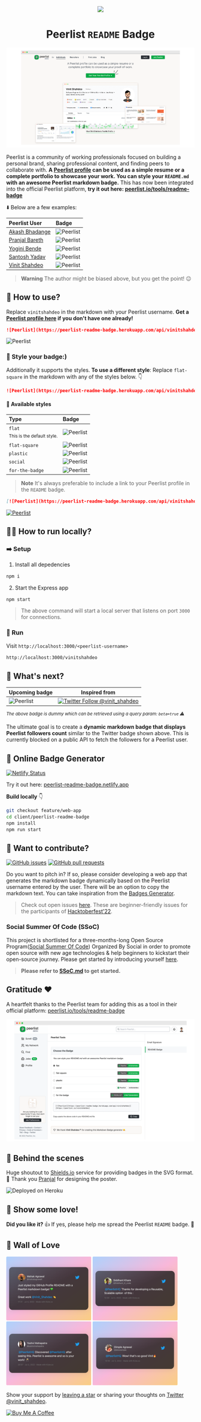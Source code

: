 <div align="center">
  <a href="https://peerlist.io/vinitshahdeo">
    <img src="https://peerlist-readme-badge.herokuapp.com/api"/>
  </a>
</div>

<h1 align="center">Peerlist <code>README</code> Badge</h1>

![](./public/images/vinitshahdeo-peerlist-profile-cover.png)

Peerlist is a community of working professionals focused on building a personal brand, sharing professional content, and finding peers to collaborate with. **A [Peerlist profile](https://peerlist.io/vinitshahdeo) can be used as a simple resume or a complete portfolio to showcase your work. You can style your `README.md` with an awesome Peerlist markdown badge.** This has now been integrated into the official Peerlist platform, **try it out here: [peerlist.io/tools/readme-badge](https://peerlist.io/tools/readme-badge)**

:arrow_down: Below are a few examples:

| Peerlist User  | Badge  |
|:---|:---|
| [Akash Bhadange](https://peerlist.io/designerdada) | ![Peerlist](https://peerlist-readme-badge.herokuapp.com/api/designerdada) |
| [Pranjal Bareth](https://peerlist.io/pranjalbareth) | ![Peerlist](https://peerlist-readme-badge.herokuapp.com/api/pranjalbareth) |
| [Yogini Bende](https://peerlist.io/yogini)  | ![Peerlist](https://peerlist-readme-badge.herokuapp.com/api/yogini) |
| [Santosh Yadav](https://peerlist.io/santoshyadavdev) | ![Peerlist](https://peerlist-readme-badge.herokuapp.com/api/santoshyadavdev) |
| [Vinit Shahdeo](https://peerlist.io/vinitshahdeo) | ![Peerlist](https://peerlist-readme-badge.herokuapp.com/api/vinitshahdeo)  |

> **Warning** The author might be biased above, but you get the point! 😉

## :handshake: How to use?

Replace `vinitshahdeo` in the markdown with your Peerlist username. **Get a [Peerlist profile here](https://peerlist.io/) if you don't have one already!**

```md
![Peerlist](https://peerlist-readme-badge.herokuapp.com/api/vinitshahdeo)
```
![Peerlist](https://peerlist-readme-badge.herokuapp.com/api/vinitshahdeo)

### :art: Style your badge:)

Additionally it supports the styles. **To use a different style**: Replace `flat-square` in the markdown with any of the styles below. :point_down:

```md
![Peerlist](https://peerlist-readme-badge.herokuapp.com/api/vinitshahdeo?style=flat-square)
```

#### :traffic_light: Available styles

| Type  | Badge  |
|:---|:---|
| `flat` <br> <sub>This is the default style.<sub>  | ![Peerlist](https://peerlist-readme-badge.herokuapp.com/api/vinitshahdeo) |
| `flat-square`  | ![Peerlist](https://peerlist-readme-badge.herokuapp.com/api/vinitshahdeo?style=flat-square)  |
| `plastic`  | ![Peerlist](https://peerlist-readme-badge.herokuapp.com/api/vinitshahdeo?style=plastic)  |
| `social`  | ![Peerlist](https://peerlist-readme-badge.herokuapp.com/api/vinitshahdeo?style=social)  |
| `for-the-badge`  | ![Peerlist](https://peerlist-readme-badge.herokuapp.com/api/vinitshahdeo?style=for-the-badge)  |

> **Note** It's always preferable to include a link to your Peerlist profile in the `README` badge.

```md
[![Peerlist](https://peerlist-readme-badge.herokuapp.com/api/vinitshahdeo)](https://peerlist.io/vinitshahdeo)
````
[![Peerlist](https://peerlist-readme-badge.herokuapp.com/api/vinitshahdeo)](https://peerlist.io/vinitshahdeo)

## :running_man: How to run locally?

### :arrow_right: Setup

1. Install all depedencies
```bash
npm i
```
2. Start the Express app
```bash
npm start
```

> The above command will start a local server that listens on port `3000` for connections.

### :arrows_counterclockwise: Run

Visit `http://localhost:3000/<peerlist-username>`

```bash
http://localhost:3000/vinitshahdeo
```

## :dart: What's next?

| Upcoming badge  | Inspired from  |
|---|---|
| ![Peerlist](https://peerlist-readme-badge.herokuapp.com/api?beta=true) | [![Twitter Follow @vinit_shahdeo](https://img.shields.io/twitter/follow/vinit_shahdeo?style=social)](https://twitter.com/Vinit_Shahdeo) |

*<sup>The above badge is dummy which can be retrieved using a query param: `beta=true` ⚠️</sup>* 

The ultimate goal is to create a **dynamic markdown badge that displays Peerlist followers count** similar to the Twitter badge shown above. This is currently blocked on a public API to fetch the followers for a Peerlist user.

## :link: Online Badge Generator

[![Netlify Status](https://api.netlify.com/api/v1/badges/0988f5ca-a884-4372-9b13-fd725fdb9dd6/deploy-status)](https://app.netlify.com/sites/peerlist-readme-badge/deploys)

Try it out here: [peerlist-readme-badge.netlify.app](https://peerlist-readme-badge.netlify.app)

**Build locally** :point_down:

```sh
git checkout feature/web-app
cd client/peerlist-readme-badge
npm install
npm run start
```

## :rocket: Want to contribute?

[![GitHub issues](https://img.shields.io/github/issues/vinitshahdeo/peerlist-readme-badge?logo=github)](https://github.com/vinitshahdeo/peerlist-readme-badge/issues) [![GitHub pull requests](https://img.shields.io/github/issues-pr-closed/vinitshahdeo/peerlist-readme-badge?logo=github&color=green)](https://github.com/vinitshahdeo/peerlist-readme-badge/pulls)

Do you want to pitch in? If so, please consider developing a web app that generates the markdown badge dynamically based on the Peerlist username entered by the user. There will be an option to copy the markdown text. You can take inspiration from the [Badges Generator](https://badgesgenerator.com/).

> Check out open issues [here](https://github.com/vinitshahdeo/peerlist-readme-badge/issues). These are beginner-friendly issues for the participants of [Hacktoberfest'22](https://hacktoberfest.com/).

### Social Summer Of Code (SSoC)

This project is shortlisted for a three-months-long Open Source Program([Social Summer Of Code](https://ssoc.devfolio.co/)) Organized By Social in order to promote open source with new age technologies & help beginners to kickstart their open-source journey. Please get started by introducing yourself [here](https://github.com/vinitshahdeo/peerlist-readme-badge/discussions/6).

> **Please refer to [SSoC.md](./SSoC.md) to get started.**

## Gratitude :heart:

A heartfelt thanks to the Peerlist team for adding this as a tool in their official platform: [peerlist.io/tools/readme-badge](https://peerlist.io/tools/readme-badge)

![](./public/images/peerlist-tools.png)

## :construction: Behind the scenes

Huge shoutout to [Shields.io](https://shields.io/) service for providing badges in the SVG format. :bow: Thank you [Pranjal](https://peerlist.io/pranjalbareth) for designing the poster.

![Deployed on Heroku](https://img.shields.io/badge/Deployed%20on%20Heroku-430098?style=flat&logo=heroku&logoColor=white)

## :hugs: Show some love!

**Did you like it?** :+1: If yes, please help me spread the Peerlist `README` badge. :green_heart: <br>

## :blue_heart: Wall of Love 

<a href="https://twitter.com/Vinit_Shahdeo/status/1543485188734234624"><img src="./public/images/peerlist-tweet.png" width="45%" height="45%" /></a> <a href="https://twitter.com/Vinit_Shahdeo/status/1543485188734234624"><img src="./public/images/peerlist-tweet-1.png" width="45%" height="45%" /></a> <br><a href="https://twitter.com/Vinit_Shahdeo/status/1543485188734234624"><img src="./public/images/peerlist-tweet-4.png" width="45%" height="45%" /></a> <a href="https://twitter.com/Vinit_Shahdeo/status/1543485188734234624"><img src="./public/images/peerlist-tweet-3.png" width="45%" height="45%" /></a> 

Show your support by [leaving a star](https://github.com/vinitshahdeo/peerlist-readme-badge/stargazers) or sharing your thoughts on [Twitter @vinit_shahdeo](https://twitter.com/Vinit_Shahdeo).

<a href="https://www.buymeacoffee.com/vinitshahdeo" target="_blank"><img src="https://cdn.buymeacoffee.com/buttons/v2/default-yellow.png" alt="Buy Me A Coffee" style="height: 16% !important;width: 16% !important;" ></a>

